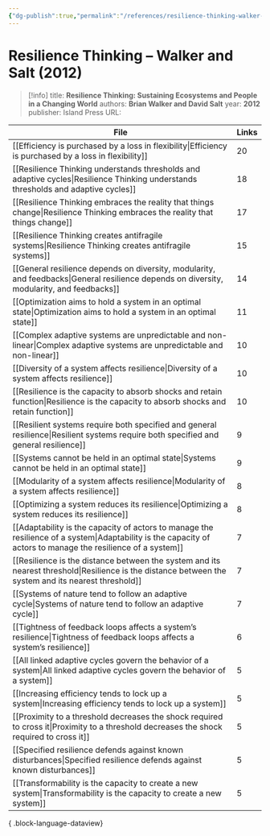 ```yaml
---
{"dg-publish":true,"permalink":"/references/resilience-thinking-walker-and-salt-2012/"}
---
```



# Resilience Thinking – Walker and Salt (2012)

> [!info]
> title: **Resilience Thinking: Sustaining Ecosystems and People in a Changing World**
> authors: **Brian Walker and David Salt**
> year: **2012**
> publisher: Island Press
> URL: 


| File                                                                                                                                                            | Links |
| --------------------------------------------------------------------------------------------------------------------------------------------------------------- | ----- |
| [[Efficiency is purchased by a loss in flexibility\|Efficiency is purchased by a loss in flexibility]]                                                       | 20    |
| [[Resilience Thinking understands thresholds and adaptive cycles\|Resilience Thinking understands thresholds and adaptive cycles]]                           | 18    |
| [[Resilience Thinking embraces the reality that things change\|Resilience Thinking embraces the reality that things change]]                                 | 17    |
| [[Resilience Thinking creates antifragile systems\|Resilience Thinking creates antifragile systems]]                                                         | 15    |
| [[General resilience depends on diversity, modularity, and feedbacks\|General resilience depends on diversity, modularity, and feedbacks]]                   | 14    |
| [[Optimization aims to hold a system in an optimal state\|Optimization aims to hold a system in an optimal state]]                                           | 11    |
| [[Complex adaptive systems are unpredictable and non-linear\|Complex adaptive systems are unpredictable and non-linear]]                                     | 10    |
| [[Diversity of a system affects resilience\|Diversity of a system affects resilience]]                                                                       | 10    |
| [[Resilience is the capacity to absorb shocks and retain function\|Resilience is the capacity to absorb shocks and retain function]]                         | 10    |
| [[Resilient systems require both specified and general resilience\|Resilient systems require both specified and general resilience]]                         | 9     |
| [[Systems cannot be held in an optimal state\|Systems cannot be held in an optimal state]]                                                                   | 9     |
| [[Modularity of a system affects resilience\|Modularity of a system affects resilience]]                                                                     | 8     |
| [[Optimizing a system reduces its resilience\|Optimizing a system reduces its resilience]]                                                                   | 8     |
| [[Adaptability is the capacity of actors to manage the resilience of a system\|Adaptability is the capacity of actors to manage the resilience of a system]] | 7     |
| [[Resilience is the distance between the system and its nearest threshold\|Resilience is the distance between the system and its nearest threshold]]         | 7     |
| [[Systems of nature tend to follow an adaptive cycle\|Systems of nature tend to follow an adaptive cycle]]                                                   | 7     |
| [[Tightness of feedback loops affects a system’s resilience\|Tightness of feedback loops affects a system’s resilience]]                                     | 6     |
| [[All linked adaptive cycles govern the behavior of a system\|All linked adaptive cycles govern the behavior of a system]]                                   | 5     |
| [[Increasing efficiency tends to lock up a system\|Increasing efficiency tends to lock up a system]]                                                         | 5     |
| [[Proximity to a threshold decreases the shock required to cross it\|Proximity to a threshold decreases the shock required to cross it]]                     | 5     |
| [[Specified resilience defends against known disturbances\|Specified resilience defends against known disturbances]]                                         | 5     |
| [[Transformability is the capacity to create a new system\|Transformability is the capacity to create a new system]]                                         | 5     |

{ .block-language-dataview}
